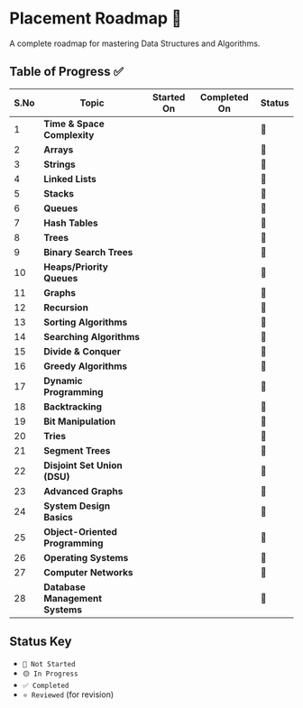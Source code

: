 # Placement Roadmap 🚀

A complete roadmap for mastering Data Structures and Algorithms.

## Table of Progress ✅

| S.No | Topic                          | Started On | Completed On | Status |
|------|--------------------------------|------------|--------------|--------|
| 1    | **Time & Space Complexity**    |            |              | 🔴     |
| 2    | **Arrays**                     |            |              | 🔴     |
| 3    | **Strings**                    |            |              | 🔴     |
| 4    | **Linked Lists**               |            |              | 🔴     |
| 5    | **Stacks**                     |            |              | 🔴     |
| 6    | **Queues**                     |            |              | 🔴     |
| 7    | **Hash Tables**                |            |              | 🔴     |
| 8    | **Trees**                      |            |              | 🔴     |
| 9    | **Binary Search Trees**        |            |              | 🔴     |
| 10   | **Heaps/Priority Queues**      |            |              | 🔴     |
| 11   | **Graphs**                     |            |              | 🔴     |
| 12   | **Recursion**                  |            |              | 🔴     |
| 13   | **Sorting Algorithms**         |            |              | 🔴     |
| 14   | **Searching Algorithms**       |            |              | 🔴     |
| 15   | **Divide & Conquer**           |            |              | 🔴     |
| 16   | **Greedy Algorithms**          |            |              | 🔴     |
| 17   | **Dynamic Programming**        |            |              | 🔴     |
| 18   | **Backtracking**               |            |              | 🔴     |
| 19   | **Bit Manipulation**           |            |              | 🔴     |
| 20   | **Tries**                      |            |              | 🔴     |
| 21   | **Segment Trees**              |            |              | 🔴     |
| 22   | **Disjoint Set Union (DSU)**   |            |              | 🔴     |
| 23   | **Advanced Graphs**            |            |              | 🔴     |
| 24   | **System Design Basics**       |            |              | 🔴     |
| 25   | **Object-Oriented Programming**|            |              | 🔴     |
| 26   | **Operating Systems**          |            |              | 🔴     |
| 27   | **Computer Networks**          |            |              | 🔴     |
| 28   | **Database Management Systems**|            |              | 🔴     |

## Status Key
- `🔴 Not Started`  
- `🟡 In Progress`  
- `✅ Completed`  
- `⭐ Reviewed` (for revision)
